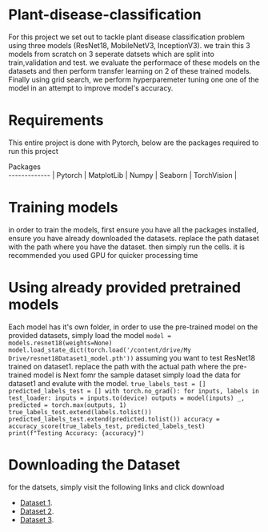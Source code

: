 # Plant-disease-classification
For this project we set out to tackle plant disease classification problem using three models (ResNet18, MobileNetV3, InceptionV3). we train this 3 models from scratch on 3 seperate datsets which are split into train,validation and test. we evaluate the performace of these models on the datasets and then perform transfer learning on 2 of these trained models. Finally using grid search, we perform hyperparemeter tuning one one of the model in an attempt to improve model's accuracy.

# Requirements
This entire project is done with Pytorch, below are the packages required to run this project

Packages  
------------- | 
Pytorch  |
MatplotLib  | 
Numpy  | 
Seaborn  | 
TorchVision  | 

# Training models
in order to train the models, first ensure you have all the packages installed, ensure you have already downloaded the datasets. replace the path dataset with the path where you have the dataset. then simply run the cells. it is recommended you used GPU for quicker processing time

# Using already provided pretrained models
Each model has it's own folder, in order to use the pre-trained model on the provided datasets, simply load the model `model = models.resnet18(weights=None)`
`model.load_state_dict(torch.load('/content/drive/My Drive/resnet18Dataset1_model.pth'))` assuming you want to test ResNet18 trained on dataset1.
replace the path with the actual path where the pre-trained model is
Next fomr the sample dataset simply load the data for dataset1 and evalute with the model.
`true_labels_test = []
predicted_labels_test = []
with torch.no_grad():
    for inputs, labels in test_loader:
        inputs = inputs.to(device)
        outputs = model(inputs)
        _, predicted = torch.max(outputs, 1)
        true_labels_test.extend(labels.tolist())
        predicted_labels_test.extend(predicted.tolist())
accuracy = accuracy_score(true_labels_test, predicted_labels_test)
print(f"Testing Accuracy: {accuracy}")`

# Downloading the Dataset
for the datsets, simply visit the following links and click download
* [Dataset 1]([https://pages.github.com/](https://www.kaggle.com/datasets/goelvanshaj/plant-disease-classification-dataset)).
* [Dataset 2]([https://pages.github.com/]([https://www.kaggle.com/datasets/goelvanshaj/plant-disease-classification-dataset](https://www.kaggle.com/datasets/alyeko/potato-tomato-dataset))).
* [Dataset 3]([https://pages.github.com/]([https://www.kaggle.com/datasets/goelvanshaj/plant-disease-classification-dataset](https://www.kaggle.com/datasets/amandam1/healthy-vs-diseased-leaf-image-dataset))).
